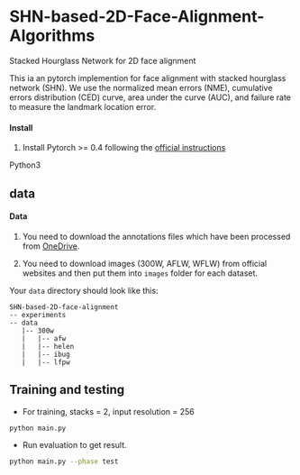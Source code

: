 # SHN-based-2D-Face-Alignment-Algorithms

Stacked Hourglass Network for 2D face alignment

This ia an pytorch implemention for face alignment with stacked hourglass network (SHN). We use the normalized mean errors (NME), cumulative errors distribution (CED) curve, area under the curve (AUC), and failure rate to measure the landmark location error.


#### Install
1. Install Pytorch >= 0.4 following the [official instructions](https://pytorch.org/)

Python3

## data
#### Data

1. You need to download the annotations files which have been processed from [OneDrive](https://1drv.ms/u/s!AiWjZ1LamlxzdmYbSkHpPYhI8Ms).

2. You need to download images (300W, AFLW, WFLW) from official websites and then put them into `images` folder for each dataset.

Your `data` directory should look like this:

````
SHN-based-2D-face-alignment
-- experiments
-- data
   |-- 300w
   |   |-- afw
   |   |-- helen
   |   |-- ibug
   |   |-- lfpw
````  

## Training and testing 
* For training, stacks = 2, input resolution = 256 
```sh
python main.py 
```
* Run evaluation to get result.
```sh
python main.py --phase test
```

